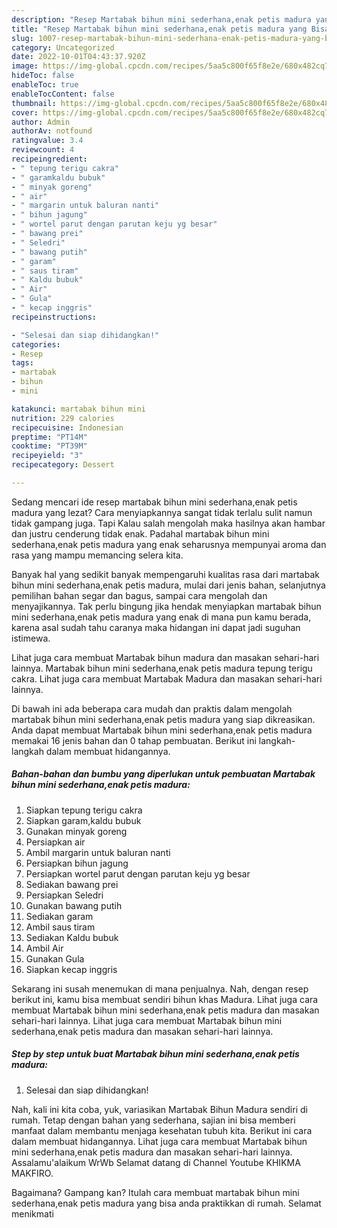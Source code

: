 ```yaml
---
description: "Resep Martabak bihun mini sederhana,enak petis madura yang Bisa Manjain Lidah , Lezat"
title: "Resep Martabak bihun mini sederhana,enak petis madura yang Bisa Manjain Lidah , Lezat"
slug: 1007-resep-martabak-bihun-mini-sederhana-enak-petis-madura-yang-bisa-manjain-lidah-lezat
category: Uncategorized
date: 2022-10-01T04:43:37.920Z
image: https://img-global.cpcdn.com/recipes/5aa5c800f65f8e2e/680x482cq70/martabak-bihun-mini-sederhanaenak-petis-madura-foto-resep-utama.jpg
hideToc: false
enableToc: true
enableTocContent: false
thumbnail: https://img-global.cpcdn.com/recipes/5aa5c800f65f8e2e/680x482cq70/martabak-bihun-mini-sederhanaenak-petis-madura-foto-resep-utama.jpg
cover: https://img-global.cpcdn.com/recipes/5aa5c800f65f8e2e/680x482cq70/martabak-bihun-mini-sederhanaenak-petis-madura-foto-resep-utama.jpg
author: Admin
authorAv: notfound
ratingvalue: 3.4
reviewcount: 4
recipeingredient:
- " tepung terigu cakra"
- " garamkaldu bubuk"
- " minyak goreng"
- " air"
- " margarin untuk baluran nanti"
- " bihun jagung"
- " wortel parut dengan parutan keju yg besar"
- " bawang prei"
- " Seledri"
- " bawang putih"
- " garam"
- " saus tiram"
- " Kaldu bubuk"
- " Air"
- " Gula"
- " kecap inggris"
recipeinstructions:

- "Selesai dan siap dihidangkan!"
categories:
- Resep
tags:
- martabak
- bihun
- mini

katakunci: martabak bihun mini 
nutrition: 229 calories
recipecuisine: Indonesian
preptime: "PT14M"
cooktime: "PT39M"
recipeyield: "3"
recipecategory: Dessert

---
```



Sedang mencari ide resep martabak bihun mini sederhana,enak petis madura yang lezat? Cara menyiapkannya sangat tidak terlalu sulit namun tidak gampang juga. Tapi Kalau salah mengolah maka hasilnya akan hambar dan justru cenderung tidak enak. Padahal martabak bihun mini sederhana,enak petis madura yang enak seharusnya mempunyai aroma dan rasa yang mampu memancing selera kita.


Banyak hal yang sedikit banyak mempengaruhi kualitas rasa dari martabak bihun mini sederhana,enak petis madura, mulai dari jenis bahan, selanjutnya pemilihan bahan segar dan bagus, sampai cara mengolah dan menyajikannya. Tak perlu bingung jika hendak menyiapkan martabak bihun mini sederhana,enak petis madura yang enak di mana pun kamu berada, karena asal sudah tahu caranya maka hidangan ini dapat jadi suguhan istimewa.

Lihat juga cara membuat Martabak bihun madura dan masakan sehari-hari lainnya. Martabak bihun mini sederhana,enak petis madura tepung terigu cakra. Lihat juga cara membuat Martabak Madura dan masakan sehari-hari lainnya.


Di bawah ini ada beberapa cara mudah dan praktis dalam mengolah martabak bihun mini sederhana,enak petis madura yang siap dikreasikan. Anda dapat membuat Martabak bihun mini sederhana,enak petis madura memakai 16 jenis bahan dan 0 tahap pembuatan. Berikut ini langkah-langkah dalam membuat hidangannya.

<!--inarticleads1-->

##### Bahan-bahan dan bumbu yang diperlukan untuk pembuatan Martabak bihun mini sederhana,enak petis madura:

1. Siapkan  tepung terigu cakra
1. Siapkan  garam,kaldu bubuk
1. Gunakan  minyak goreng
1. Persiapkan  air
1. Ambil  margarin untuk baluran nanti
1. Persiapkan  bihun jagung
1. Persiapkan  wortel parut dengan parutan keju yg besar
1. Sediakan  bawang prei
1. Persiapkan  Seledri
1. Gunakan  bawang putih
1. Sediakan  garam
1. Ambil  saus tiram
1. Sediakan  Kaldu bubuk
1. Ambil  Air
1. Gunakan  Gula
1. Siapkan  kecap inggris


Sekarang ini susah menemukan di mana penjualnya. Nah, dengan resep berikut ini, kamu bisa membuat sendiri bihun khas Madura. Lihat juga cara membuat Martabak bihun mini sederhana,enak petis madura dan masakan sehari-hari lainnya. Lihat juga cara membuat Martabak bihun mini sederhana,enak petis madura dan masakan sehari-hari lainnya. 

<!--inarticleads2-->

##### Step by step untuk buat Martabak bihun mini sederhana,enak petis madura:


1. Selesai dan siap dihidangkan!

Nah, kali ini kita coba, yuk, variasikan Martabak Bihun Madura sendiri di rumah. Tetap dengan bahan yang sederhana, sajian ini bisa memberi manfaat dalam membantu menjaga kesehatan tubuh kita. Berikut ini cara dalam membuat hidangannya. Lihat juga cara membuat Martabak bihun mini sederhana,enak petis madura dan masakan sehari-hari lainnya. Assalamu&#39;alaikum WrWb Selamat datang di Channel Youtube KHIKMA MAKFIRO. 

Bagaimana? Gampang kan? Itulah cara membuat martabak bihun mini sederhana,enak petis madura yang bisa anda praktikkan di rumah. Selamat menikmati
